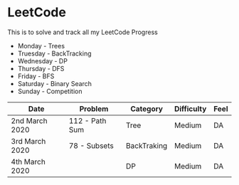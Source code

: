 # LeetCode
This is to solve and track all my LeetCode Progress
* Monday - Trees
* Truesday - BackTracking
* Wednesday - DP
* Thursday - DFS
* Friday - BFS
* Saturday - Binary Search
* Sunday - Competition


| Date  | Problem  | Category  | Difficulty  | Feel  |
|---|---|---|---|---|
| 2nd March 2020  | 112 - Path Sum  | Tree  | Medium  | DA  |
| 3rd March 2020  | 78 - Subsets  | BackTraking  | Medium   | DA  |
| 4th March 2020  |   | DP  | Medium  | DA  |
